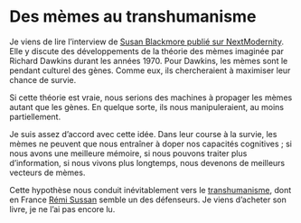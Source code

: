# Des mèmes au transhumanisme

Je viens de lire l’interview de [Susan Blackmore publié sur NextModernity](http://nextmodernitylibrary.blogspirit.com/archive/2006/07/18/la-theorie-des-memes-pourquoi-nous-nous-imitons-les-uns-les.html). Elle y discute des développements de la théorie des mèmes imaginée par Richard Dawkins durant les années 1970. Pour Dawkins, les mèmes sont le pendant culturel des gènes. Comme eux, ils chercheraient à maximiser leur chance de survie.

Si cette théorie est vraie, nous serions des machines à propager les mèmes autant que les gènes. En quelque sorte, ils nous manipuleraient, au moins partiellement.

Je suis assez d’accord avec cette idée. Dans leur course à la survie, les mèmes ne peuvent que nous entraîner à doper nos capacités cognitives ; si nous avons une meilleure mémoire, si nous pouvons traiter plus d’information, si nous vivons plus longtemps, nous devenons de meilleurs vecteurs de mèmes.

Cette hypothèse nous conduit inévitablement vers le [transhumanisme](http://www.transhumanism.org), dont en France [Rémi Sussan](http://utopost.blogspot.com/) semble un des défenseurs. Je viens d’acheter son livre, je ne l’ai pas encore lu.